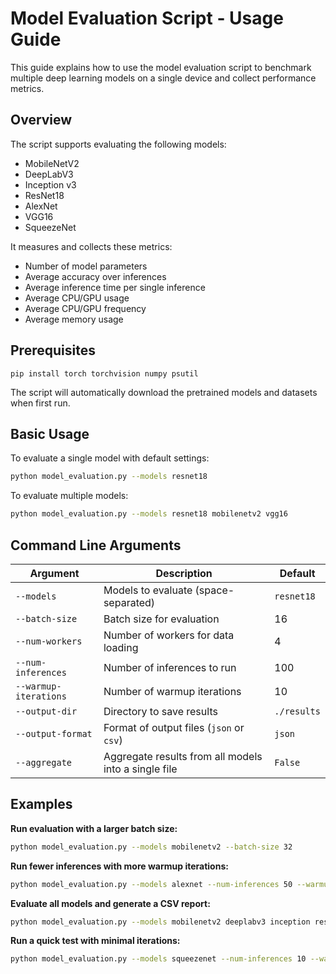 # Model Evaluation Script - Usage Guide

This guide explains how to use the model evaluation script to benchmark multiple deep learning models on a single device and collect performance metrics.

## Overview

The script supports evaluating the following models:
- MobileNetV2
- DeepLabV3
- Inception v3
- ResNet18
- AlexNet
- VGG16
- SqueezeNet

It measures and collects these metrics:
- Number of model parameters
- Average accuracy over inferences
- Average inference time per single inference
- Average CPU/GPU usage
- Average CPU/GPU frequency
- Average memory usage

## Prerequisites

```
pip install torch torchvision numpy psutil
```

The script will automatically download the pretrained models and datasets when first run.

## Basic Usage

To evaluate a single model with default settings:

```bash
python model_evaluation.py --models resnet18
```

To evaluate multiple models:

```bash
python model_evaluation.py --models resnet18 mobilenetv2 vgg16
```

## Command Line Arguments

| Argument | Description | Default |
|----------|-------------|---------|
| `--models` | Models to evaluate (space-separated) | `resnet18` |
| `--batch-size` | Batch size for evaluation | 16 |
| `--num-workers` | Number of workers for data loading | 4 |
| `--num-inferences` | Number of inferences to run | 100 |
| `--warmup-iterations` | Number of warmup iterations | 10 |
| `--output-dir` | Directory to save results | `./results` |
| `--output-format` | Format of output files (`json` or `csv`) | `json` |
| `--aggregate` | Aggregate results from all models into a single file | `False` |

## Examples

**Run evaluation with a larger batch size:**
```bash
python model_evaluation.py --models mobilenetv2 --batch-size 32
```

**Run fewer inferences with more warmup iterations:**
```bash
python model_evaluation.py --models alexnet --num-inferences 50 --warmup-iterations 20
```

**Evaluate all models and generate a CSV report:**
```bash
python model_evaluation.py --models mobilenetv2 deeplabv3 inception resnet18 alexnet vgg16 squeezenet --output-format csv --aggregate
```

**Run a quick test with minimal iterations:**
```bash
python model_evaluation.py --models squeezenet --num-inferences 10 --warmup-iterations 2
```